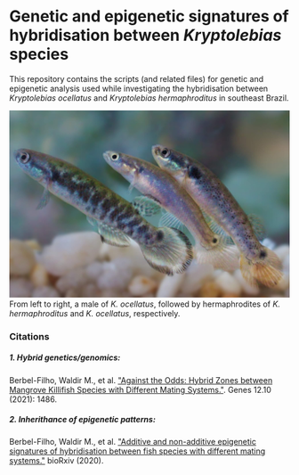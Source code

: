 # **Genetic and epigenetic signatures of hybridisation between _Kryptolebias_ species**

This repository contains the scripts (and related files) for genetic and epigenetic analysis used while investigating the hybridisation
between _Kryptolebias ocellatus_ and _Kryptolebias hermaphroditus_ in southeast Brazil.



![Picture with _Kryptolebias_ species](IMG_5593-edit-resized.jpg)
From left to right, a male of _K. ocellatus_, followed by hermaphrodites of _K. hermaphroditus_ and _K. ocellatus_, respectively.


### Citations

##### 1. Hybrid genetics/genomics:

Berbel-Filho, Waldir M., et al. ["Against the Odds: Hybrid Zones between Mangrove Killifish Species with Different Mating Systems."](https://www.mdpi.com/2073-4425/12/10/1486). Genes 12.10 (2021): 1486.

##### 2. Inherithance of epigenetic patterns:

Berbel-Filho, Waldir M., et al. ["Additive and non-additive epigenetic signatures of hybridisation between fish species with different mating systems."](https://doi.org/10.1101/2020.07.01.182022) bioRxiv (2020).

